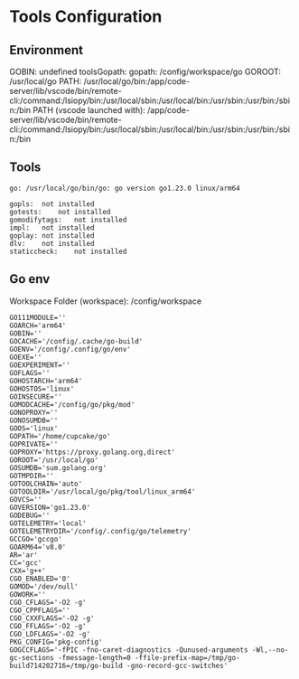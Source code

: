 # Tools Configuration

## Environment

GOBIN: undefined
toolsGopath:
gopath: /config/workspace/go
GOROOT: /usr/local/go
PATH: /usr/local/go/bin:/app/code-server/lib/vscode/bin/remote-cli:/command:/lsiopy/bin:/usr/local/sbin:/usr/local/bin:/usr/sbin:/usr/bin:/sbin:/bin
PATH (vscode launched with): /app/code-server/lib/vscode/bin/remote-cli:/command:/lsiopy/bin:/usr/local/sbin:/usr/local/bin:/usr/sbin:/usr/bin:/sbin:/bin

## Tools

    go:	/usr/local/go/bin/go: go version go1.23.0 linux/arm64

    gopls:	not installed
    gotests:	not installed
    gomodifytags:	not installed
    impl:	not installed
    goplay:	not installed
    dlv:	not installed
    staticcheck:	not installed

## Go env

Workspace Folder (workspace): /config/workspace

    GO111MODULE=''
    GOARCH='arm64'
    GOBIN=''
    GOCACHE='/config/.cache/go-build'
    GOENV='/config/.config/go/env'
    GOEXE=''
    GOEXPERIMENT=''
    GOFLAGS=''
    GOHOSTARCH='arm64'
    GOHOSTOS='linux'
    GOINSECURE=''
    GOMODCACHE='/config/go/pkg/mod'
    GONOPROXY=''
    GONOSUMDB=''
    GOOS='linux'
    GOPATH='/home/cupcake/go'
    GOPRIVATE=''
    GOPROXY='https://proxy.golang.org,direct'
    GOROOT='/usr/local/go'
    GOSUMDB='sum.golang.org'
    GOTMPDIR=''
    GOTOOLCHAIN='auto'
    GOTOOLDIR='/usr/local/go/pkg/tool/linux_arm64'
    GOVCS=''
    GOVERSION='go1.23.0'
    GODEBUG=''
    GOTELEMETRY='local'
    GOTELEMETRYDIR='/config/.config/go/telemetry'
    GCCGO='gccgo'
    GOARM64='v8.0'
    AR='ar'
    CC='gcc'
    CXX='g++'
    CGO_ENABLED='0'
    GOMOD='/dev/null'
    GOWORK=''
    CGO_CFLAGS='-O2 -g'
    CGO_CPPFLAGS=''
    CGO_CXXFLAGS='-O2 -g'
    CGO_FFLAGS='-O2 -g'
    CGO_LDFLAGS='-O2 -g'
    PKG_CONFIG='pkg-config'
    GOGCCFLAGS='-fPIC -fno-caret-diagnostics -Qunused-arguments -Wl,--no-gc-sections -fmessage-length=0 -ffile-prefix-map=/tmp/go-build714202716=/tmp/go-build -gno-record-gcc-switches'
